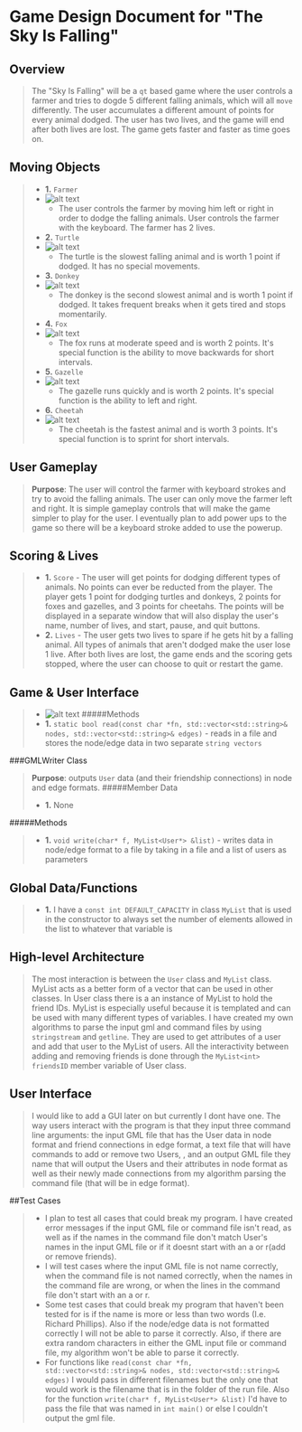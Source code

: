 # Game Design Document for "The Sky Is Falling"

## Overview
> The "Sky Is Falling" will be a `qt` based game where the user controls a farmer and tries to dogde 5 different falling animals, which will all `move` differently.
> The user accumulates a different amount of points for every animal dodged. The user has two lives, and the game will end after both lives are lost. The game gets faster and faster as time goes on.

## Moving Objects
> 
> + **1.** `Farmer`
> + ![alt text](http://www.econedlink.org/lessons/images_lessons/267_farmer1.jpg "Farmer")
>    - The user controls the farmer by moving him left or right in order to dodge the falling animals. User controls the farmer with the keyboard. The farmer has 2 lives.
> + **2.** `Turtle`
> + ![alt text](http://www.designdownloader.com/item/pngs/Sea_Turtle_t005/Sea_Turtle_t005-20120619174148-00001.png "Turtle")
>    - The turtle is the slowest falling animal and is worth 1 point if dodged. It has no special movements.
> + **3.** `Donkey`
> + ![alt text](http://icons.iconarchive.com/icons/turbomilk/animals/256/donkey-icon.png "Donkey")
>    - The donkey is the second slowest animal and is worth 1 point if dodged. It takes frequent breaks when it gets tired and stops momentarily.
> + **4.** `Fox`
> + ![alt text](http://osx.wdfiles.com/local--files/icon:cunning-fox/Cunning-Fox.png "Fox")
>    - The fox runs at moderate speed and is worth 2 points. It's special function is the ability to move backwards for short intervals. 
> + **5.** `Gazelle`
> + ![alt text](http://www.iconshock.com/img_jpg/SUPERVISTA/animals/jpg/128/gazelle_icon.jpg "Gazelle")
>    - The gazelle runs quickly and is worth 2 points. It's special function is the ability to left and right. 
> + **6.** `Cheetah`
> + ![alt text](http://www.iconshock.com/img_jpg/SUNNYDAY/animals/jpg/128/cheetah_icon.jpg "Cheetah")
>    - The cheetah is the fastest animal and is worth 3 points. It's special function is to sprint for short intervals. 

## User Gameplay
> **Purpose**: The user will control the farmer with keyboard strokes and try to avoid the falling animals. The user can only move the farmer left and right. It is simple gameplay controls that will make the game simpler to play for the user. I eventually plan to add power ups to the game so there will be a keyboard stroke added to use the powerup.

## Scoring & Lives
> + **1.** `Score` - The user will get points for dodging different types of animals. No points can ever be reducted from the player. The player gets 1 point for dodging turtles and donkeys, 2 points for foxes and gazelles, and 3 points for cheetahs. The points will be displayed in a separate window that will also display the user's name, number of lives, and start, pause, and quit buttons.
> + **2.** `Lives` - The user gets two lives to spare if he gets hit by a falling animal. All types of animals that aren't dodged make the user lose 1 live. After both lives are lost, the game ends and the scoring gets stopped, where the user can choose to quit or restart the game.
> 

## Game & User Interface
> + ![alt text](http://i.imgur.com/KMttarR.jpg "Hand Drawn Interface")
#####Methods
> + **1.** `static bool read(const char *fn, std::vector<std::string>& nodes, std::vector<std::string>& edges)` - reads in a file and stores the node/edge data in two separate `string vectors`
> 
###GMLWriter Class
> **Purpose**: outputs `User` data (and their friendship connections) in node and edge formats.
#####Member Data
> + **1.** None
>          
#####Methods
> + **1.** `void write(char* f, MyList<User*> &list)` - writes data in node/edge format to a file by taking in a file and a list of users as parameters
> 

## Global Data/Functions
> + **1.** I have a `const int DEFAULT_CAPACITY` in class `MyList` that is used in the constructor to always set the number of elements allowed in the list to whatever that variable is

## High-level Architecture
> The most interaction is between the `User` class and `MyList` class. MyList acts as a better form of a vector that can be used in other classes.
> In User class there is a an instance of MyList to hold the friend IDs. MyList is especially useful because it is templated and can be used with many different
> types of variables. I have created my own algorithms to parse the input gml and command files by using `stringstream` and `getline`. They are used to get attributes
> of a user and add that user to the MyList of users. All the interactivity between adding and removing friends is done through the `MyList<int> friendsID` member variable of User class.


## User Interface
> I would like to add a GUI later on but currently I dont have one. The way users interact with the program is that they input three command line arguments: 
> the input GML file that has the User data in node format and friend connections in edge format, a text file that will have commands to add or remove two Users,
>, and an output GML file they name that will output the Users and their attributes in node format as well as their newly made connections from my algorithm parsing the command
> file (that will be in edge format).

##Test Cases
> + I plan to test all cases that could break my program. I have created error messages if the input GML file or command file isn't read, as well as if the names in the command file 
> don't match User's names in the input GML file or if it doesnt start with an a or r(add or remove friends).
> + I will test cases where the input GML file is not name correctly, when the command file is not named correctly, when the names in the command file are wrong, or when the lines in the command file don't start with an a or r.
> + Some test cases that could break my program that haven't been tested for is if the name is more or less than two words (I.e. Richard Phillips). Also if the node/edge data is not formatted correctly I will not be able to parse it correctly.
> Also, if there are extra random characters in either the GML input file or command file, my algorithm won't be able to parse it correctly.
> + For functions like `read(const char *fn, std::vector<std::string>& nodes, std::vector<std::string>& edges)` I would pass in different filenames but the only one that would work is the filename that is in the folder of the run file.
> Also for the function `write(char* f, MyList<User*> &list)` I'd have to pass the file that was named in `int main()` or else I couldn't output the gml file.
